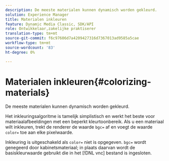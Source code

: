 ```yaml
---
description: De meeste materialen kunnen dynamisch worden gekleurd.
solution: Experience Manager
title: Materialen inkleuren
feature: Dynamic Media Classic, SDK/API
role: Ontwikkelaar,zakelijke praktiserer
translation-type: tm+mt
source-git-commit: f6c97606d7a4209427316d7367013ad9585a5cae
workflow-type: tm+mt
source-wordcount: '83'
ht-degree: 0%

---
```



# Materialen inkleuren{#colorizing-materials}

De meeste materialen kunnen dynamisch worden gekleurd.

Het inkleuringsalgoritme is tamelijk simplistisch en werkt het beste voor materiaalafbeeldingen met een beperkt kleurtoonbereik. Als u een materiaal wilt inkleuren, trekt de renderer de waarde `bgc=` af en voegt de waarde `color=` toe aan elke pixelwaarde.

Inkleuring is uitgeschakeld als `color=` niet is opgegeven. `bgc=` wordt genegeerd door kabinetsmateriaal; in plaats daarvan wordt de basiskleurwaarde gebruikt die in het  [!DNL vnc] bestand is ingesloten.
